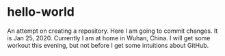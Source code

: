 # hello-world
An attempt on creating a repository.
Here I am going to commit changes.
It is Jan 25, 2020.
Currently I am at home in Wuhan, China.
I will get some workout this evening, but not before I get some intuitions about GitHub.
